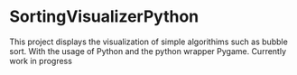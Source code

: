 # SortingVisualizerPython
This project displays the visualization of simple algorithims such as bubble sort. With the usage of Python and the python wrapper Pygame.
Currently work in progress